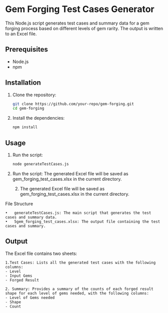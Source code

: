 # Gem Forging Test Cases Generator

This Node.js script generates test cases and summary data for a gem forging process based on different levels of gem rarity. The output is written to an Excel file.

## Prerequisites

- Node.js
- npm

## Installation

1. Clone the repository:

   ```bash
   git clone https://github.com/your-repo/gem-forging.git
   cd gem-forging
   ```

2. Install the dependencies:
   ```bash
   npm install
   ```

## Usage

1. Run the script:
   ```bash
   node generateTestCases.js
   ```

2. Run the script:
   The generated Excel file will be saved as gem_forging_test_cases.xlsx in the current directory.


	2.	The generated Excel file will be saved as gem_forging_test_cases.xlsx in the current directory.

File Structure

	•	generateTestCases.js: The main script that generates the test cases and summary data.
	•	5gem_forging_test_cases.xlsx: The output file containing the test cases and summary.

## Output

The Excel file contains two sheets:

	1.Test Cases: Lists all the generated test cases with the following columns:
	- Level
	- Input Gems
	- Forged Result

	2. Summary: Provides a summary of the counts of each forged result shape for each level of gems needed, with the following columns:
	- Level of Gems needed
	- Shape
	- Count
   
